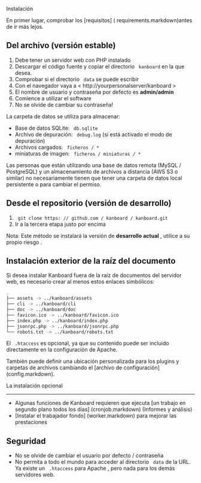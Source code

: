 Instalación

En primer lugar, comprobar los [requisitos] ( requirements.markdown)antes de ir más lejos.

Del archivo (versión estable)
---------------------------------


1. Debe tener un servidor web con PHP instalado
2. Descargar el código fuente y copiar el directorio ` kanboard` en la que desea.
3. Comprobar si el directorio ` data` se puede escribir
4. Con el navegador vaya a < http://yourpersonalserver/kanboard >
5. El nombre de usuario y contraseña por defecto es **admin/admin**
6. Comience a utilizar el software
7. No se olvide de cambiar su contraseña!


La carpeta de datos se utiliza para almacenar:

- Base de datos SQLite: ` db.sqlite`
- Archivo de depuración: ` debug.log` (si está activado el modo de depuración)
- Archivos cargados: ` ficheros / *`
- miniaturas de imagen: ` ficheros / miniaturas / *`

Las personas que están utilizando una base de datos remota (MySQL / PostgreSQL) y un almacenamiento de archivos a distancia (AWS S3 o similar) no necesariamente tienen que tener una carpeta de datos local persistente o para cambiar el permiso.

Desde el repositorio (versión de desarrollo)
-----------------------------------------

1. ` git clone https: // github.com / kanboard / kanboard.git`
2. Ir a la tercera etapa justo por encima

Nota: Este método se instalará la versión de **desarrollo actual** , utilice a su propio riesgo .

Instalación exterior de la raíz del documento
---------------------------------------------

Si desea instalar Kanboard fuera de la raíz de documentos del servidor web, es necesario crear al menos estos enlaces simbólicos:

```bash
.
├── assets -> ../kanboard/assets
├── cli -> ../kanboard/cli
├── doc -> ../kanboard/doc
├── favicon.ico -> ../kanboard/favicon.ico
├── index.php -> ../kanboard/index.php
├── jsonrpc.php -> ../kanboard/jsonrpc.php
└── robots.txt -> ../kanboard/robots.txt
```

El ` .htaccess` es opcional, ya que su contenido puede ser incluido directamente en la configuración de Apache.

También puede definir una ubicación personalizada para los plugins y carpetas de archivos cambiando el [archivo de configuración] (config.markdown).

La instalación opcional

---------------------

- Algunas funciones de Kanboard requieren que ejecuta [un trabajo en segundo plano todos los días] (cronjob.markdown) (Informes y análisis)
- [Instalar el trabajador fondo] (worker.markdown) para mejorar las prestaciones

Seguridad
---------


- No se olvide de cambiar el usuario por defecto / contraseña
- No permita a todo el mundo para acceder al directorio ` data` de la URL. 
Ya existe un ` .htaccess` para Apache , pero nada para los demás servidores web.
